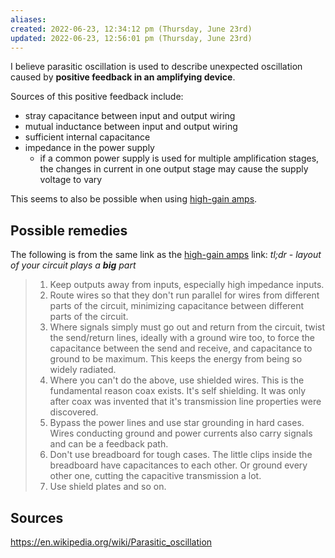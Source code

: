 ```yaml
---
aliases: 
created: 2022-06-23, 12:34:12 pm (Thursday, June 23rd)
updated: 2022-06-23, 12:56:01 pm (Thursday, June 23rd)
---
```

I believe parasitic oscillation is used to describe unexpected oscillation caused by **positive feedback in an amplifying device**.

Sources of this positive feedback include:
- stray capacitance between input and output wiring
- mutual inductance between input and output wiring
- sufficient internal capacitance
- impedance in the power supply
    - if a common power supply is used for multiple amplification stages, the changes in current in one output stage may cause the supply voltage to vary

This seems to also be possible when using [high-gain amps](https://www.diystompboxes.com/smfforum/index.php?topic=94068.0).

## Possible remedies
The following is from the same link as the [high-gain amps](https://www.diystompboxes.com/smfforum/index.php?topic=94068.0) link:
*tl;dr - layout of your circuit plays a **big** part*

> 1. Keep outputs away from inputs, especially high impedance inputs.
> 2. Route wires so that they don't run parallel for wires from different parts of the circuit, minimizing capacitance between different parts of the circuit.
> 3. Where signals simply must go out and return from the circuit, twist the send/return lines, ideally with a ground wire too, to force the capacitance between the send and receive, and capacitance to ground to be maximum. This keeps the energy from being so widely radiated.
> 4. Where you can't do the above, use shielded wires. This is the fundamental reason coax exists. It's self shielding. It was only after coax was invented that it's transmission line properties were discovered.
> 5. Bypass the power lines and use star grounding in hard cases. Wires conducting ground and power currents also carry signals and can be a feedback path.
> 6. Don't use breadboard for tough cases. The little clips inside the breadboard have capacitances to each other. Or ground every other one, cutting the capacitive transmission a lot.
> 7. Use shield plates and so on.

## Sources
https://en.wikipedia.org/wiki/Parasitic_oscillation